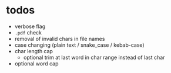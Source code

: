 # todos

- verbose flag
- `.pdf` check
- removal of invalid chars in file names
- case changing (plain text / snake_case / kebab-case)
- char length cap
    - optional trim at last word in char range instead of last char
- optional word cap